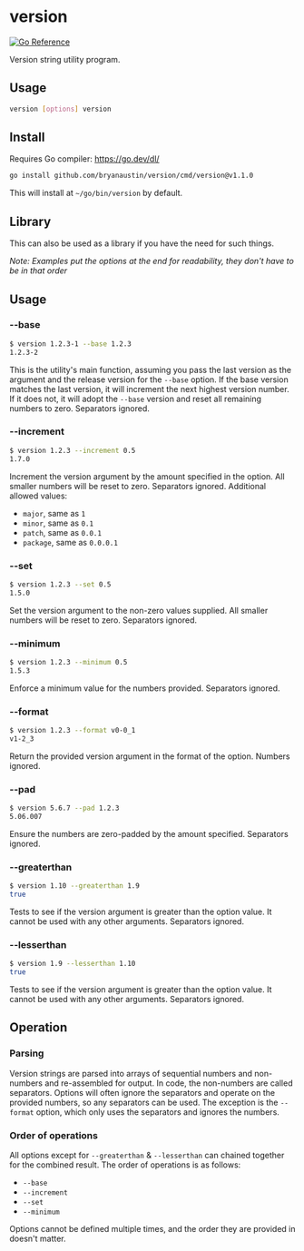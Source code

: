 # version

[![Go Reference](https://pkg.go.dev/badge/github.com/bryanaustin/version/.svg)](https://pkg.go.dev/github.com/bryanaustin/version/)

Version string utility program.

## Usage
```bash
version [options] version
```

## Install

Requires Go compiler: https://go.dev/dl/
```bash
go install github.com/bryanaustin/version/cmd/version@v1.1.0
```
This will install at `~/go/bin/version` by default.

## Library

This can also be used as a library if you have the need for such things.

_Note: Examples put the options at the end for readability, they don't have to be in that order_

## Usage

### --base
```bash
$ version 1.2.3-1 --base 1.2.3
1.2.3-2
```
This is the utility's main function, assuming you pass the last version as the argument and the release version for the `--base` option. If the base version matches the last version, it will increment the next highest version number. If it does not, it will adopt the `--base` version and reset all remaining numbers to zero. Separators ignored.

### --increment
```bash
$ version 1.2.3 --increment 0.5
1.7.0
```
Increment the version argument by the amount specified in the option. All smaller numbers will be reset to zero. Separators ignored.
Additional allowed values:
* `major`, same as `1`
* `minor`, same as `0.1`
* `patch`, same as `0.0.1`
* `package`, same as `0.0.0.1`

### --set
```bash
$ version 1.2.3 --set 0.5
1.5.0
```
Set the version argument to the non-zero values supplied. All smaller numbers will be reset to zero. Separators ignored.

### --minimum
```bash
$ version 1.2.3 --minimum 0.5
1.5.3
```
Enforce a minimum value for the numbers provided. Separators ignored.

### --format
```bash
$ version 1.2.3 --format v0-0_1
v1-2_3
```
Return the provided version argument in the format of the option. Numbers ignored.

### --pad
```bash
$ version 5.6.7 --pad 1.2.3
5.06.007
```
Ensure the numbers are zero-padded by the amount specified. Separators ignored.

### --greaterthan
```bash
$ version 1.10 --greaterthan 1.9
true
```
Tests to see if the version argument is greater than the option value. It cannot be used with any other arguments. Separators ignored.

### --lesserthan
```bash
$ version 1.9 --lesserthan 1.10
true
```
Tests to see if the version argument is greater than the option value. It cannot be used with any other arguments. Separators ignored.

## Operation

### Parsing

Version strings are parsed into arrays of sequential numbers and non-numbers and re-assembled for output. In code, the non-numbers are called separators. Options will often ignore the separators and operate on the provided numbers, so any separators can be used. The exception is the `--format` option, which only uses the separators and ignores the numbers.

### Order of operations

All options except for `--greaterthan` & `--lesserthan` can chained together for the combined result. The order of operations is as follows:
* `--base`
* `--increment`
* `--set`
* `--minimum`

Options cannot be defined multiple times, and the order they are provided in doesn't matter.
